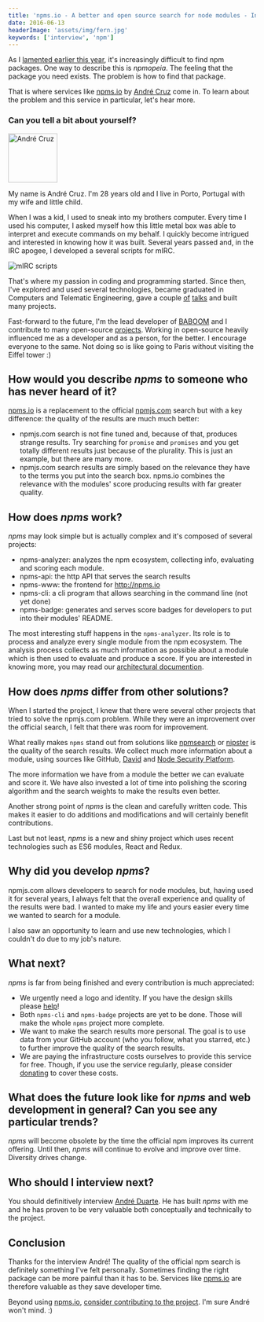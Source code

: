 ```yaml
---
title: 'npms.io - A better and open source search for node modules - Interview with André Cruz'
date: 2016-06-13
headerImage: 'assets/img/fern.jpg'
keywords: ['interview', 'npm']
---
```


As I [lamented earlier this year](http://www.nixtu.info/2016/02/discovery-and-quality-services-for-npm.html), it's increasingly difficult to find npm packages. One way to describe this is *npmopeia*. The feeling that the package you need exists. The problem is how to find that package.

That is where services like [npms.io](https://npms.io/) by [André Cruz](https://twitter.com/satazor) come in. To learn about the problem and this service in particular, let's hear more.

### Can you tell a bit about yourself?

<p>
<span class="author">
  <img src="https://www.gravatar.com/avatar/1a691c6ddec4c073246eeaf13afeb0ef?s=200" alt="André Cruz" class="author" width="100" height="100" />
</span>

My name is André Cruz. I'm 28 years old and I live in Porto, Portugal with my wife and little child.
</p>

When I was a kid, I used to sneak into my brothers computer. Every time I used his computer, I asked myself how this little metal box was able to interpret and execute commands on my behalf. I quickly become intrigued and interested in knowing how it was built. Several years passed and, in the IRC apogee, I developed a several scripts for mIRC.

![mIRC scripts](assets/img/npms/mirc.jpg)

That's where my passion in coding and programming started. Since then, I've explored and used several technologies, became graduated in Computers and Telematic Engineering, gave a couple [of](https://www.youtube.com/watch?v=PHlZan97TN0) [talks](https://www.youtube.com/watch?v=5h66mv6Ve4o) and built many projects.

Fast-forward to the future, I'm the lead developer of [BABOOM](http://baboom.com) and I contribute to many open-source [projects](https://github.com/IndigoUnited). Working in open-source heavily influenced me as a developer and as a person, for the better. I encourage everyone to the same. Not doing so is like going to Paris without visiting the Eiffel tower :)

## How would you describe *npms* to someone who has never heard of it?

[npms.io](https://npms.io/) is a replacement to the official [npmjs.com](https://www.npmjs.com/) search but with a key difference: the quality of the results are much much better:

- npmjs.com search is not fine tuned and, because of that, produces strange results. Try searching for `promise` and `promises` and you get totally different results just because of the plurality. This is just an example, but there are many more.
- npmjs.com search results are simply based on the relevance they have to the terms you put into the search box. npms.io combines the relevance with the modules' score producing results with far greater quality.

## How does *npms* work?

*npms* may look simple but is actually complex and it's composed of several projects:

- npms-analyzer: analyzes the npm ecosystem, collecting info, evaluating and scoring each module.
- npms-api: the http API that serves the search results
- npms-www: the frontend for http://npms.io
- npms-cli: a cli program that allows searching in the command line (not yet done)
- npms-badge: generates and serves score badges for developers to put into their modules' README.

The most interesting stuff happens in the `npms-analyzer`. Its role is to process and analyze every single module from the npm ecosystem. The analysis process collects as much information as possible about a module which is then used to evaluate and produce a score. If you are interested in knowing more, you may read our [architectural documention](https://github.com/npms-io/npms-analyzer/blob/master/docs/architecture.md).

## How does *npms* differ from other solutions?

When I started the project, I knew that there were several other projects that tried to solve the npmjs.com problem. While they were an improvement over the official search, I felt that there was room for improvement.

What really makes `npms` stand out from solutions like [npmsearch](http://npmsearch.com/) or [nipster](http://nipstr.com/) is the quality of the search results. We collect much more information about a module, using sources like GitHub, [David](https://david-dm.org/) and [Node Security Platform](https://nodesecurity.io/).

The more information we have from a module the better we can evaluate and score it. We have also invested a lot of time into polishing the scoring algorithm and the search weights to make the results even better.

Another strong point of *npms* is the clean and carefully written code. This makes it easier to do additions and modifications and will certainly benefit contributions.

Last but not least, *npms* is a new and shiny project which uses recent technologies such as ES6 modules, React and Redux.

## Why did you develop *npms*?

npmjs.com allows developers to search for node modules, but, having used it for several years, I always felt that the overall experience and quality of the results were bad. I wanted to make my life and yours easier every time we wanted to search for a module.

I also saw an opportunity to learn and use new technologies, which I couldn't do due to my job's nature.

## What next?

*npms* is far from being finished and every contribution is much appreciated:

- We urgently need a logo and identity. If you have the design skills please [help](https://github.com/npms-io/npms-www/issues/15)!
- Both `npms-cli` and `npms-badge` projects are yet to be done. Those will make the whole `npms` project more complete.
- We want to make the search results more personal. The goal is to use data from your GitHub account (who you follow, what you starred, etc.) to further improve the quality of the search results.
- We are paying the infrastructure costs ourselves to provide this service for free. Though, if you use the service regularly, please consider [donating](https://salt.bountysource.com/teams/npms) to cover these costs.

## What does the future look like for *npms* and web development in general? Can you see any particular trends?

*npms* will become obsolete by the time the official npm improves its current offering. Until then, *npms* will continue to evolve and improve over time. Diversity drives change.

## Who should I interview next?

You should definitively interview [André Duarte](https://github.com/atduarte). He has built *npms* with me and he has proven to be very valuable both conceptually and technically to the project.

## Conclusion

Thanks for the interview André! The quality of the official npm search is definitely something I've felt personally. Sometimes finding the right package can be more painful than it has to be. Services like [npms.io](https://npms.io/) are therefore valuable as they save developer time.

Beyond using [npms.io](https://npms.io/), [consider contributing to the project](https://github.com/npms-io). I'm sure André won't mind. :)
